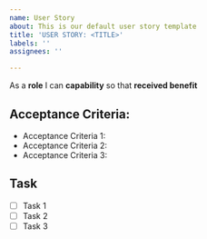 ```yaml
---
name: User Story
about: This is our default user story template
title: 'USER STORY: <TITLE>'
labels: ''
assignees: ''

---
```


As a **role** I can **capability** so that **received benefit**

## Acceptance Criteria:

* Acceptance Criteria 1:
* Acceptance Criteria 2:
* Acceptance Criteria 3:

## Task

- [ ] Task 1
- [ ] Task 2
- [ ] Task 3
